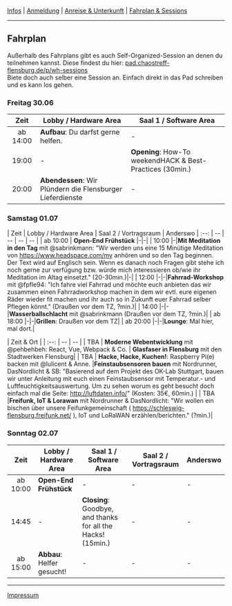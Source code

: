 [Infos](/#das-event) | [Anmeldung](/registration) | [Anreise & Unterkunft](/anreise-unterkunft) | [Fahrplan & Sessions](/fahrplan)

---

## Fahrplan
Außerhalb des Fahrplans gibt es auch Self-Organized-Session an denen du teilnehmen kannst. Diese findest du hier: [pad.chaostreff-flensburg.de/p/wh-sessions](https://pad.chaostreff-flensburg.de/p/wh-sessions)  
Biete doch auch selber eine Session an. Einfach direkt in das Pad schreiben und es kann los gehen.

### Freitag 30.06

| Zeit | Lobby / Hardware Area | Saal 1 / Software Area |
| :--: | -- | -- |
| ab 14:00 | **Aufbau**: Du darfst gerne helfen. |-|
| 19:00 | - | **Opening**: How-To weekendHACK & Best-Practices (30min.) |
| 20:00 | **Abendessen**: Wir Plündern die Flensburger Lieferdienste |-|


### Samstag 01.07

| Zeit | Lobby / Hardware Area | Saal 2 / Vortragsraum | Anderswo
| :--: | -- | -- | -- | -- |
| ab 10:00 | **Open-End Frühstück** |-|-|
| 10:00 |-|**Mit Meditation in den Tag** mit @sabrinkmann: "Wir werden uns eine 15 Minütige Meditation von https://www.headspace.com/my anhören und so den Tag beginnen. Der Text wird auf Englisch sein. Wenn es danach noch Fragen gibt stehe ich noch gerne zur verfügung bzw. würde mich interessieren ob/wie ihr Meditation im Altag einsetzt." (20-30min.)|-|
| 12:00 |-|-|**Fahrrad-Workshop** mit @fpfle94: "Ich fahre viel Fahrrad und möchte euch anbieten das wir zusammen einen Fahrradworkshop machen in dem wir evtl. eure eigenen Räder wieder fit machen und ihr auch so in Zukunft euer Fahrrad selber Pflegen könnt." (Draußen vor dem TZ, ?min.)|
| 14:00 |-|-|**Wasserballschlacht** mit @sabrinkmann (Draußen vor dem TZ, ?min.)|
| ab 18:00 |-|-|**Grillen**: Draußen vor dem TZ|
| ab 20:00 |-|-|**Lounge**: Mal hier, mal dort.|

| Zeit & Ort |
| :--: | -- | -- |
| TBA | **Moderne Webentwicklung** mit @pehbehbeh: React, Vue, Webpack & Co. | **Glasfaser in Flensburg** mit den Stadtwerken Flensburg|
| TBA | **Hacke, Hacke, Kuchen!**: Raspberry Pi(e) backen mit @lulicent & Anne. |**Feinstaubsensoren bauen** mit Nordrunner, DasNordlicht & SB: "Basierend auf dem Projekt des OK-Lab Stuttgart, bauen wir unter Anleitung mit euch einen Feinstaubsensor mit Temperatur.- und Luftfeuchtigkeitsauswertung. Um zu sehen worum es geht besucht doch einfach mal die Seite:  http://luftdaten.info/" (Kosten: 35€, 60min.) |
| TBA |**Freifunk, IoT & Lorawan** mit Nordrunner & DasNordlicht: "Wir wollen ein bischen über unsere Feifunkgemeinschaft ( https://schleswig-flensburg.freifunk.net/ ), IoT und LoRaWAN erzählen/berichten." (?min.)|


### Sonntag 02.07

| Zeit | Lobby / Hardware Area | Saal 1 / Software Area | Saal 2 / Vortragsraum | Anderswo
| :--: | -- | -- | -- | -- |
| ab 10:00 | **Open-End Frühstück** |-|-|-|
| 14:45 |-|**Closing**: Goodbye, and thanks for all the Hacks! (15min.)|-|-|
| ab 15:00 | **Abbau**: Helfer gesucht! |-|-|-|

---
[Impressum](https://chaostreff-flensburg.de/impressum/)
